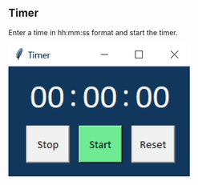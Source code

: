 ## Timer

Enter a time in hh:mm:ss format and start the timer.

![Timer](https://raw.githubusercontent.com/lb930/tkinter/main/Timer/Timer_GUI.PNG)
